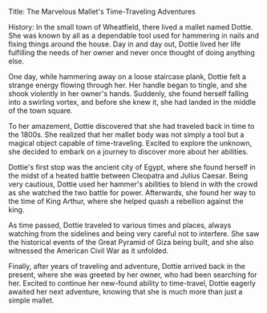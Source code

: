 Title: The Marvelous Mallet's Time-Traveling Adventures

History:
In the small town of Wheatfield, there lived a mallet named Dottie. She was known by all as a dependable tool used for hammering in nails and fixing things around the house. Day in and day out, Dottie lived her life fulfilling the needs of her owner and never once thought of doing anything else.

One day, while hammering away on a loose staircase plank, Dottie felt a strange energy flowing through her. Her handle began to tingle, and she shook violently in her owner's hands. Suddenly, she found herself falling into a swirling vortex, and before she knew it, she had landed in the middle of the town square.

To her amazement, Dottie discovered that she had traveled back in time to the 1800s. She realized that her mallet body was not simply a tool but a magical object capable of time-traveling. Excited to explore the unknown, she decided to embark on a journey to discover more about her abilities.

Dottie's first stop was the ancient city of Egypt, where she found herself in the midst of a heated battle between Cleopatra and Julius Caesar. Being very cautious, Dottie used her hammer's abilities to blend in with the crowd as she watched the two battle for power. Afterwards, she found her way to the time of King Arthur, where she helped quash a rebellion against the king.

As time passed, Dottie traveled to various times and places, always watching from the sidelines and being very careful not to interfere. She saw the historical events of the Great Pyramid of Giza being built, and she also witnessed the American Civil War as it unfolded.

Finally, after years of traveling and adventure, Dottie arrived back in the present, where she was greeted by her owner, who had been searching for her. Excited to continue her new-found ability to time-travel, Dottie eagerly awaited her next adventure, knowing that she is much more than just a simple mallet.
